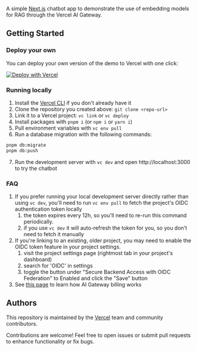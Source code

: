 A simple [Next.js](https://nextjs.org) chatbot app to demonstrate the use of embedding models for RAG through the Vercel AI Gateway.

## Getting Started

### Deploy your own
You can deploy your own version of the demo to Vercel with one click:

[![Deploy with Vercel](https://vercel.com/button)](https://vercel.com/new/clone?repository-url=https%3A%2F%2Fgithub.com%2Fvercel-labs%2Fai-gateway-embeddings-demo&amp;project-name=ai-gateway-embeddings&amp;repository-name=ai-gateway-embeddings&amp;demo-title=AI%20Gateway%20Embeddings%20Demo&amp;demo-description=A%20simple%20Next.js%20chatbot%20app%20to%20demonstrate%20the%20use%20of%20embedding%20models%20for%20RAG%20through%20the%20Vercel%20AI%20Gateway&amp;demo-url=https%3A%2F%2Fai-gateway-embeddings-demo.labs.vercel.dev&amp;products=%5B%7B%22type%22%3A%22integration%22%2C%22protocol%22%3A%22storage%22%2C%22productSlug%22%3A%22neon%22%2C%22integrationSlug%22%3A%22neon%22%7D%5D)

### Running locally
1. Install the [Vercel CLI](https://vercel.com/docs/cli) if you don't already have it
2. Clone the repository you created above: `git clone <repo-url>`
3. Link it to a Vercel project: `vc link` or `vc deploy`
4. Install packages with `pnpm i` (or `npm i` or `yarn i`)
5. Pull environment variables with `vc env pull` 
6. Run a database migration with the following commands:
```bash
pnpm db:migrate
pnpm db:push
```
7. Run the development server with `vc dev` and open http://localhost:3000 to try the chatbot

### FAQ

1. If you prefer running your local development server directly rather than using `vc dev`, you'll need to run `vc env pull` to fetch the project's OIDC authentication token locally
   1. the token expires every 12h, so you'll need to re-run this command periodically.
   1. if you use `vc dev` it will auto-refresh the token for you, so you don't need to fetch it manually
1. If you're linking to an existing, older project, you may need to enable the OIDC token feature in your project settings.
   1. visit the project settings page (rightmost tab in your project's dashboard)
   1. search for 'OIDC' in settings
   1. toggle the button under "Secure Backend Access with OIDC Federation" to Enabled and click the "Save" button
1. See [this page](https://vercel.com/docs/ai-gateway/pricing) to learn how AI Gateway billing works 

## Authors

This repository is maintained by the [Vercel](https://vercel.com) team and community contributors. 

Contributions are welcome! Feel free to open issues or submit pull requests to enhance functionality or fix bugs.
